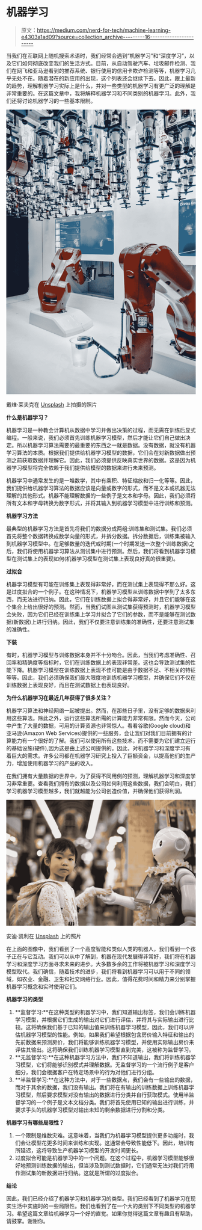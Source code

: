 # 机器学习

> 原文：<https://medium.com/nerd-for-tech/machine-learning-e4303a1ad09?source=collection_archive---------16----------------------->

当我们在互联网上随机搜索术语时，我们经常会遇到“机器学习”和“深度学习”，以及它们如何彻底改变我们的生活方式。目前，从自动驾驶汽车、垃圾邮件检测、我们在网飞和亚马逊看到的推荐系统、银行使用的信用卡欺诈检测等等，机器学习几乎无处不在。随着潜在的新应用的出现，这个列表还会继续下去。因此，跟上最新的趋势，理解机器学习实际上是什么，并对一些类型的机器学习有更广泛的理解是非常重要的。在这篇文章中，我将解释机器学习和不同类别的机器学习。此外，我们还将讨论机器学习的一些基本限制。

![](img/2ec01e1f7357cf73046a84e8215c814b.png)

戴维·莱夫克在 [Unsplash](https://unsplash.com?utm_source=medium&utm_medium=referral) 上拍摄的照片

**什么是机器学习？**

机器学习是一种教会计算机从数据中学习并做出决策的过程，而无需在训练后显式编程。一般来说，我们必须首先训练机器学习模型，然后才能让它们自己做出决定。所以机器学习算法需要的最重要的东西之一就是数据。没有数据，就没有机器学习算法的本质。根据我们提供给机器学习模型的数据，它们会在对新数据做出预测之前获取数据并理解它。因此，我们必须提供反映真实世界的数据。这是因为机器学习模型将完全依赖于我们提供给模型的数据来进行未来预测。

机器学习中通常发生的是一堆数学，其中有乘积、特征缩放和归一化等等。因此，我们提供给机器学习算法的数据应该是向量或数字的形式，而不是文本或机器无法理解的其他形式。机器不能理解数据的一些例子是文本和字母。因此，我们必须将所有文本和字母转换为数字形式，并将其输入到机器学习模型中进行训练和预测。

**机器学习方法**

最典型的机器学习方法是首先将我们的数据分成两组:训练集和测试集。我们必须首先将整个数据转换成数学向量的形式，并拆分数据。拆分数据后，训练集被输入到机器学习模型中。在足够数量的迭代或时期(一个时期发送一次整个训练数据)之后，我们将使用机器学习算法从测试集中进行预测。然后，我们将看到机器学习模型在测试集上的表现如何(机器学习模型在测试集上表现良好真的很重要)。

**过拟合**

机器学习模型有可能在训练集上表现得非常好，而在测试集上表现得不那么好。这是过度拟合的一个例子。在这种情况下，机器学习模型从训练数据中学到了太多东西，而无法进行归纳。因此，它们在训练数据上拟合得非常好，并且它们能够在这个集合上给出很好的预测。然而，当我们试图从测试集获得预测时，机器学习模型会失败，因为它们已经在训练集上学习并拟合了它们的参数，而不是能够在测试数据(新数据)上进行归纳。因此，我们不仅要注意训练集的准确性，还要注意测试集的准确性。

**下装**

有时，机器学习模型与训练数据本身并不十分吻合。因此，当我们考虑准确性、召回率和精确度等指标时，它们在训练数据上的表现非常差。这也会导致测试集的性能下降。机器学习模型在训练数据上表现不佳可能是由于数据不足、不相关的特征等等。因此，我们必须确保我们最大限度地训练机器学习模型，并确保它们不仅在训练数据上表现良好，而且在测试数据上也表现良好。

**为什么机器学习在最近几年获得了很多关注？**

机器学习算法和神经网络一起被提出。然而，在那些日子里，没有足够的数据来利用这些算法。除此之外，运行这些算法所需的计算能力非常有限。然而今天，公司中产生了大量的数据，可用的计算资源也非常惊人。看看谷歌(Google cloud)和亚马逊(Amazon Web Services)提供的一些服务，会让我们对我们目前拥有的计算能力有一个很好的了解。我们可以使用所有这些技术，而不需要为它们建立运行的基础设施(硬件),因为这是由上述公司提供的。因此，对机器学习和深度学习有着巨大的需求。许多公司都在机器学习研究上投入了巨额资金，以提高他们的生产力，增加使用机器学习的产品的收入。

在我们拥有大量数据的世界中，为了获得不同用例的预测，理解机器学习和深度学习非常重要。查看我们拥有的数据以及公司如何利用这些数据，我们会明白，我们学习机器学习模型越多，我们就越能为公司创造价值，并确保他们获得利润。

![](img/0aa988ed39cdc538730b43b4e5d4c4cc.png)

安迪·凯利在 [Unsplash](https://unsplash.com?utm_source=medium&utm_medium=referral) 上的照片

在上面的图像中，我们看到了一个高度智能和类似人类的机器人，我们看到一个孩子正在与它互动。我们可以从中了解到，机器在现代发展得非常好，我们将在机器学习和深度学习方面寻求未来的进步。大多数多余的工作将被机器学习和深度学习模型取代。我们确信，随着技术的进步，我们将看到机器学习可以用于不同的领域，如农业、金融、卫生和社交网络行业。因此，值得花费时间和精力来分别掌握机器学习概念和实时使用它们。

**机器学习的类型**

1.  **监督学习:**在这种类型的机器学习中，我们知道输出标签，我们会训练机器学习模型，并根据它们生成的输出对它们进行评估，并将其与实际输出进行比较。这将确保我们基于已知的输出值来训练机器学习模型，因此，我们可以评估机器学习模型的性能。例如，如果我们希望根据包含房价输入特征和输出的先前数据来预测房价，我们将能够训练机器学习模型，并使用实际输出房价来评估其输出。这将确保我们训练机器学习模型直到完美，这被称为监督学习。
2.  **无监督学习:**在这种机器学习方法中，我们不知道输出，我们将训练机器学习模型，它们将能够识别模式并理解数据。无监督学习的一个流行例子是客户细分，我们会根据客户在特定场景中的行为对他们进行分组。
3.  **半监督学习:**在这种方法中，对于一些数据点，我们会有一些输出的数据，而对于其余的数据，我们没有输出。我们将在有输出的训练数据上训练机器学习模型，然后要求模型对没有输出的数据进行分类并自行获取模式。使用半监督学习的一个例子是文本文档分类。我们将首先使用已知的输出进行训练，并要求手头的机器学习模型对输出未知的剩余数据进行分割和分类。

**机器学习有哪些局限性？**

1.  一个限制是维数灾难。这意味着，当我们为机器学习模型提供更多功能时，我们会让模型花更多时间来训练和实现。这通常会导致性能低下。因此，培训有所延迟，这将导致生产机器学习模型的开发时间更长。
2.  过度拟合可能是机器学习中的一个问题。在这个过程中，机器学习模型能够很好地预测训练数据的输出，但当涉及到测试数据时，它们通常无法对我们将用作测试集的新数据进行归纳。这就是所谓的过度拟合。

**结论**

因此，我们已经介绍了机器学习和机器学习的类型。我们已经看到了机器学习在现实生活中实施时的一些局限性。我们也看到了在一个大的类别下不同类型的机器学习。希望这篇文章给机器学习一个好的直觉。如果你觉得这篇文章有趣且有帮助，请鼓掌。谢谢你。